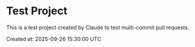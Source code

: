 # Test Project

This is a test project created by Claude to test multi-commit pull requests.

Created at: 2025-09-26 15:30:00 UTC